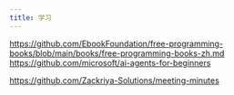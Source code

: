 ```yaml
---
title: 学习
---
```


https://github.com/EbookFoundation/free-programming-books/blob/main/books/free-programming-books-zh.md
https://github.com/microsoft/ai-agents-for-beginners


https://github.com/Zackriya-Solutions/meeting-minutes